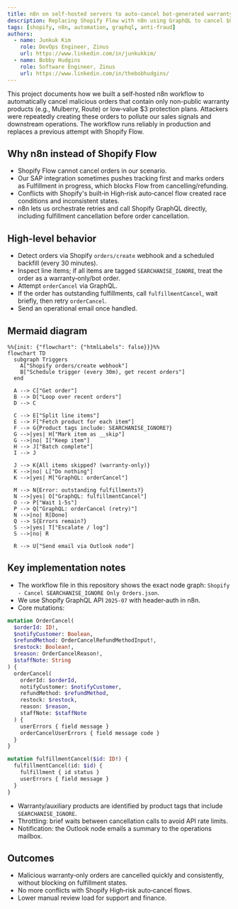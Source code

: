 ```yaml
---
title: n8n on self-hosted servers to auto-cancel bot-generated warranty‑only Shopify orders
description: Replacing Shopify Flow with n8n using GraphQL to cancel $0 or low‑value protection plan orders (Mulberry, Route) created by bots
tags: [shopify, n8n, automation, graphql, anti-fraud]
authors:
  - name: Junkuk Kim
    role: DevOps Engineer, Zinus
    url: https://www.linkedin.com/in/junkukkim/
  - name: Bobby Hudgins
    role: Software Engineer, Zinus
    url: https://www.linkedin.com/in/thebobhudgins/
---
```


This project documents how we built a self‑hosted n8n workflow to automatically cancel malicious orders that contain only non-public warranty products (e.g., Mulberry, Route) or low‑value $3 protection plans. Attackers were repeatedly creating these orders to pollute our sales signals and downstream operations. The workflow runs reliably in production and replaces a previous attempt with Shopify Flow.

## Why n8n instead of Shopify Flow

- Shopify Flow cannot cancel orders in our scenario.
- Our SAP integration sometimes pushes tracking first and marks orders as Fulfillment in progress, which blocks Flow from cancelling/refunding.
- Conflicts with Shopify's built‑in High‑risk auto‑cancel flow created race conditions and inconsistent states.
- n8n lets us orchestrate retries and call Shopify GraphQL directly, including fulfillment cancellation before order cancellation.

## High‑level behavior

- Detect orders via Shopify `orders/create` webhook and a scheduled backfill (every 30 minutes).
- Inspect line items; if all items are tagged `SEARCHANISE_IGNORE`, treat the order as a warranty‑only/bot order.
- Attempt `orderCancel` via GraphQL.
- If the order has outstanding fulfillments, call `fulfillmentCancel`, wait briefly, then retry `orderCancel`.
- Send an operational email once handled.

## Mermaid diagram

```mermaid
%%{init: {"flowchart": {"htmlLabels": false}}}%%
flowchart TD
  subgraph Triggers
    A["Shopify orders/create webhook"]
    B["Schedule trigger (every 30m), get recent orders"]
  end

  A --> C["Get order"]
  B --> D["Loop over recent orders"]
  D --> C

  C --> E["Split line items"]
  E --> F["Fetch product for each item"]
  F --> G{Product tags include: SEARCHANISE_IGNORE?}
  G -->|yes| H["Mark item as __skip"]
  G -->|no| I["Keep item"]
  H --> J["Batch complete"]
  I --> J

  J --> K{All items skipped? (warranty-only)}
  K -->|no| L["Do nothing"]
  K -->|yes| M["GraphQL: orderCancel"]

  M --> N{Error: outstanding fulfillments?}
  N -->|yes| O["GraphQL: fulfillmentCancel"]
  O --> P["Wait 1-5s"]
  P --> Q["GraphQL: orderCancel (retry)"]
  N -->|no| R[Done]
  Q --> S{Errors remain?}
  S -->|yes| T["Escalate / log"]
  S -->|no| R

  R --> U["Send email via Outlook node"]
```

## Key implementation notes

- The workflow file in this repository shows the exact node graph: `Shopify - Cancel SEARCHANISE_IGNORE Only Orders.json`.
- We use Shopify GraphQL API `2025-07` with header‑auth in n8n.
- Core mutations:

```graphql
mutation OrderCancel(
  $orderId: ID!,
  $notifyCustomer: Boolean,
  $refundMethod: OrderCancelRefundMethodInput!,
  $restock: Boolean!,
  $reason: OrderCancelReason!,
  $staffNote: String
) {
  orderCancel(
    orderId: $orderId,
    notifyCustomer: $notifyCustomer,
    refundMethod: $refundMethod,
    restock: $restock,
    reason: $reason,
    staffNote: $staffNote
  ) {
    userErrors { field message }
    orderCancelUserErrors { field message code }
  }
}
```

```graphql
mutation fulfillmentCancel($id: ID!) {
  fulfillmentCancel(id: $id) {
    fulfillment { id status }
    userErrors { field message }
  }
}
```

- Warranty/auxiliary products are identified by product tags that include `SEARCHANISE_IGNORE`.
- Throttling: brief waits between cancellation calls to avoid API rate limits.
- Notification: the Outlook node emails a summary to the operations mailbox.

## Outcomes

- Malicious warranty‑only orders are cancelled quickly and consistently, without blocking on fulfillment states.
- No more conflicts with Shopify High‑risk auto‑cancel flows.
- Lower manual review load for support and finance.


